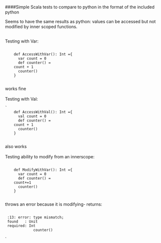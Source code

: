 ####Simple Scala tests to compare to python in the format of the included python

Seems to have the same results as python: values can be accessed but not modified by inner scoped functions. 

<br>
Testing with Var:

<pre><code>
    def AccessWithVar(): Int ={
      var count = 0
      def counter() =
	count + 1
      counter()
    }

</pre></code>  
works fine<br><br>
Testing with Val:

<pre><code>`   
    def AccessWithVal(): Int ={
      val count = 0 
      def counter() =
	count + 1
      counter()
    }

</pre></code> 

also works <br><br>
Testing ability to modify from an innerscope:		   

<pre><code> 
    def ModifyWithVar(): Int ={
      var count = 0 
      def counter() =
	count+=1
      counter()
    }

</pre></code> 
throws an error because it is modifying- returns:

<pre><code> 
 <console>:13: error: type mismatch;
 found   : Unit
 required: Int
             counter()
</pre></code> 
`
